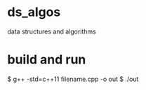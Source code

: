 # ds_algos
data structures and algorithms

# build and run

$ g++ -std=c++11 filename.cpp -o out
$ ./out
